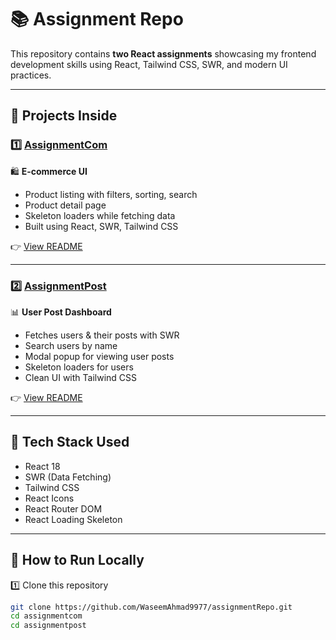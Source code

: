 # 📚 Assignment Repo  

This repository contains **two React assignments** showcasing my frontend development skills using React, Tailwind CSS, SWR, and modern UI practices.  

---

## 📂 Projects Inside  

### 1️⃣ [AssignmentCom](./assignmentcom)  
🛍️ **E-commerce UI**  
- Product listing with filters, sorting, search  
- Product detail page  
- Skeleton loaders while fetching data  
- Built using React, SWR, Tailwind CSS  

👉 [View README](./assignmentcom/README.md)  

---

### 2️⃣ [AssignmentPost](./assignmentpost)  
📊 **User Post Dashboard**  
- Fetches users & their posts with SWR  
- Search users by name  
- Modal popup for viewing user posts  
- Skeleton loaders for users  
- Clean UI with Tailwind CSS  

👉 [View README](./assignmentpost/README.md)  

---

## 🚀 Tech Stack Used  
- React 18  
- SWR (Data Fetching)  
- Tailwind CSS  
- React Icons  
- React Router DOM  
- React Loading Skeleton  

---

## 🔗 How to Run Locally  

1️⃣ Clone this repository  
```bash
git clone https://github.com/WaseemAhmad9977/assignmentRepo.git
cd assignmentcom
cd assignmentpost
